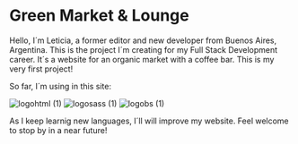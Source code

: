 # Green Market & Lounge

Hello, I´m Leticia, a former editor and new developer from Buenos Aires, Argentina.
This is the project I´m creating for my Full Stack Development career.
It´s a website for an organic market with a coffee bar. This is my very first project!

So far, I´m using in this site:


![logohtml (1)](https://user-images.githubusercontent.com/95722393/145923674-15a8283e-7fcb-4c85-9c4d-6e59a60def92.png)  ![logosass (1)](https://user-images.githubusercontent.com/95722393/145923470-f0192ff2-2287-40c5-888b-255873510192.png)  ![logobs (1)](https://user-images.githubusercontent.com/95722393/145924103-f3f9f423-b67f-4e4c-b885-6c79faadf1a5.png)


As I keep learnig new languages, I´ll will improve my website. Feel welcome to stop by in a near future!




